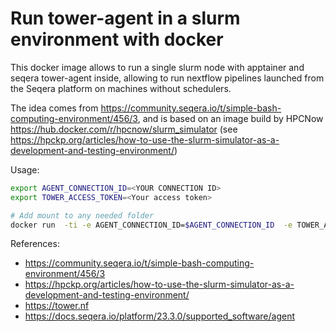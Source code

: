# Run tower-agent in a slurm environment with docker

This docker image allows to run a single slurm node with apptainer and seqera tower-agent inside, allowing to run nextflow pipelines launched from the Seqera platform on machines without schedulers.

The idea comes from https://community.seqera.io/t/simple-bash-computing-environment/456/3, and is based on an image build by HPCNow https://hub.docker.com/r/hpcnow/slurm_simulator  (see https://hpckp.org/articles/how-to-use-the-slurm-simulator-as-a-development-and-testing-environment/)

Usage:

```bash
export AGENT_CONNECTION_ID=<YOUR CONNECTION ID>
export TOWER_ACCESS_TOKEN=<Your access token>

# Add mount to any needed folder
docker run  -ti -e AGENT_CONNECTION_ID=$AGENT_CONNECTION_ID  -e TOWER_ACCESS_TOKEN=$TOWER_ACCESS_TOKEN--rm  -v work:/work seqera-slurm
```

References:
- https://community.seqera.io/t/simple-bash-computing-environment/456/3
- https://hpckp.org/articles/how-to-use-the-slurm-simulator-as-a-development-and-testing-environment/
- https://tower.nf
- https://docs.seqera.io/platform/23.3.0/supported_software/agent
